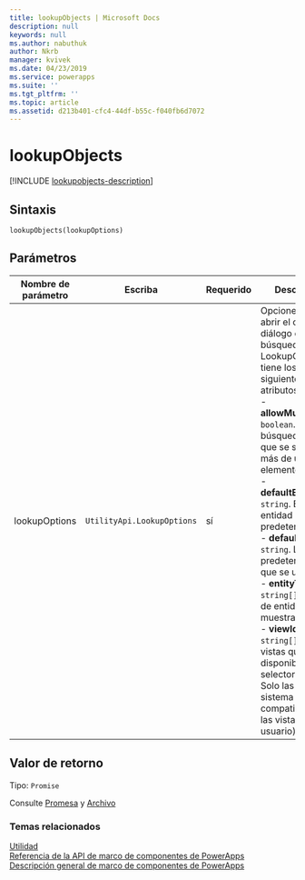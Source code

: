 ```yaml
---
title: lookupObjects | Microsoft Docs
description: null
keywords: null
ms.author: nabuthuk
author: Nkrb
manager: kvivek
ms.date: 04/23/2019
ms.service: powerapps
ms.suite: ''
ms.tgt_pltfrm: ''
ms.topic: article
ms.assetid: d213b401-cfc4-44df-b55c-f040fb6d7072
---
```


# <a name="lookupobjects"></a>lookupObjects

[!INCLUDE [lookupobjects-description](includes/lookupobjects-description.md)]

## <a name="syntax"></a>Sintaxis

`lookupObjects(lookupOptions)`

## <a name="parameters"></a>Parámetros

| Nombre de parámetro|Escriba|Requerido|Descripción|
| ------------- |----|--------|-----------|
|lookupOptions|`UtilityApi.LookupOptions`|sí|Opciones para abrir el cuadro de diálogo de búsqueda. LookupOptions tiene los siguientes atributos:<br/>- **allowMultiSelect**: `boolean`. Si la búsqueda permite que se seleccione más de un elemento.<br/>- **defaultEntityType**: `string`. El tipo de entidad predeterminada.<br/>- **defaultViewId**: `string`. La vista predeterminada que se usa.<br/>- **entityTypes**: `string[]`. Los tipos de entidad que se muestran.<br/>- **viewIds**: `string[]`. Las vistas que están disponibles en el selector de vistas. Solo las vistas del sistema son compatibles (no las vistas de usuario).|

## <a name="return-value"></a>Valor de retorno

Tipo: `Promise`

Consulte [Promesa](https://developer.mozilla.org/docs/Web/JavaScript/Reference/Global_Objects/Promise) y [Archivo](https://developer.mozilla.org/docs/Web/API/File)


### <a name="related-topics"></a>Temas relacionados

[Utilidad](../utility.md)<br/>
[Referencia de la API de marco de componentes de PowerApps](../../reference/index.md)<br/>
[Descripción general de marco de componentes de PowerApps](../../overview.md)